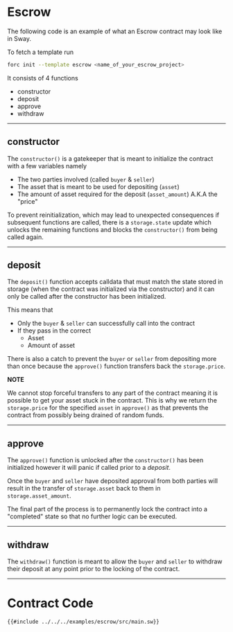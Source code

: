 # Escrow

The following code is an example of what an Escrow contract may look like in Sway.

To fetch a template run
```bash
forc init --template escrow <name_of_your_escrow_project>
```

It consists of 4 functions
- constructor
- deposit
- approve
- withdraw

---
## constructor

The `constructor()` is a gatekeeper that is meant to initialize the contract with a
few variables namely
- The two parties involved (called `buyer` & `seller`)
- The asset that is meant to be used for depositing (`asset`)
- The amount of asset required for the deposit (`asset_amount`) A.K.A the "price"

To prevent reinitialization, which may lead to unexpected consequences if subsequent
functions are called, there is a `storage.state` update which unlocks the remaining
functions and blocks the `constructor()` from being called again.

---

## deposit

The `deposit()` function accepts calldata that must match the state stored in storage
(when the contract was initialized via the constructor) and it can only be called after the constructor has been initialized.

This means that
- Only the `buyer` & `seller` can successfully call into the contract
- If they pass in the correct
    - Asset
    - Amount of asset

There is also a catch to prevent the `buyer` or `seller` from depositing more than
once because the `approve()` function transfers back the `storage.price`.


**NOTE**

We cannot stop forceful transfers to any part of the contract meaning
it is possible to get your asset stuck in the contract. This is why we return the
`storage.price` for the specified `asset` in `approve()` as that prevents the contract from possibly being drained of random funds.

---

## approve

The `approve()` function is unlocked after the `constructor()` has been initialized however it will panic if called prior to a _deposit_.

Once the `buyer` and `seller` have deposited approval from both parties will result
in the transfer of `storage.asset` back to them in `storage.asset_amount`.

The final part of the process is to permanently lock the contract into a "completed"
state so that no further logic can be executed.

---

## withdraw

The `withdraw()` function is meant to allow the `buyer` and `seller` to withdraw their deposit at any point prior to the locking of the contract.

---

# Contract Code

```sway
{{#include ../../../examples/escrow/src/main.sw}}
```
